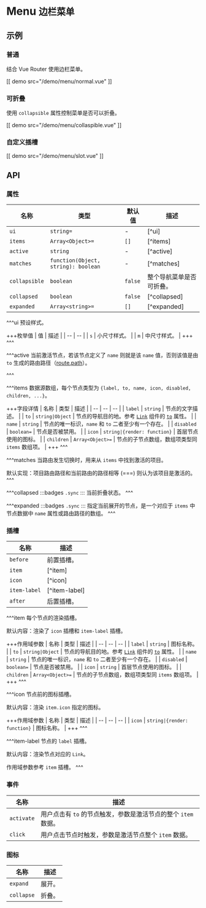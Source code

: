 # Menu <small>边栏菜单</small>

## 示例

### 普通

结合 Vue Router 使用边栏菜单。

[[ demo src="/demo/menu/normal.vue" ]]

### 可折叠

使用 `collapsible` 属性控制菜单是否可以折叠。

[[ demo src="/demo/menu/collaspible.vue" ]]

### 自定义插槽

[[ demo src="/demo/menu/slot.vue" ]]

## API

### 属性

| 名称 | 类型 | 默认值 | 描述 |
| -- | -- | -- | -- |
| `ui` | `string=` | - | [^ui] |
| `items` | `Array<Object>=` | `[]` | [^items] |
| `active` | `string` | - | [^active] |
| `matches` | `function(Object, string): boolean` | - | [^matches] |
| `collapsible` | `boolean` | `false` | 整个导航菜单是否可折叠。 |
| `collapsed` | `boolean` | `false` | [^collapsed] |
| `expanded` | `Array<string>=` | `[]` | [^expanded] |


^^^ui
预设样式。

+++枚举值
| 值 | 描述 |
| -- | -- |
| `s` | 小尺寸样式。 |
| `m` | 中尺寸样式。 |
+++
^^^

^^^active
当前激活节点，若该节点定义了 `name` 则就是该 `name` 值，否则该值是由 `to` 生成的路由路径（[route.path](https://router.vuejs.org/api/#route-object-properties)）。

^^^

^^^items
数据源数组，每个节点类型为 `{label, to, name, icon, disabled, children, ...}`。

+++字段详情
| 名称 | 类型 | 描述 |
| -- | -- | -- |
| `label` | `string` | 节点的文字描述。 |
| `to` | `string|Object` | 节点的导航目的地。参考 [`Link`](./link) 组件的 [`to`](./link#props) 属性。 |
| `name` | `string` | 节点的唯一标识，`name` 和 `to` 二者至少有一个存在。 |
| `disabled` | `boolean=` | 节点是否被禁用。 |
| `icon` | `string|{render: function}` | 首层节点使用的图标。 |
| `children` | `Array<Object>=` | 节点的子节点数组，数组项类型同 `items` 数组项。 |
+++
^^^

^^^matches
当路由发生切换时，用来从 `items` 中找到激活的项目。

默认实现：项目路由路径和当前路由的路径相等 (===) 则认为该项目是激活的。
^^^

^^^collapsed
:::badges
`.sync`
:::
当前折叠状态。
^^^

^^^expanded
:::badges
`.sync`
:::
指定当前展开的节点，是一个对应于 `items` 中节点数据中 `name` 属性或路由路径的数组。
^^^


### 插槽

| 名称 | 描述 |
| -- | -- |
| `before` | 前置插槽。 |
| `item` | [^item] |
| `icon` | [^icon] |
| `item-label` | [^item-label] |
| `after` | 后置插槽。 |


^^^item
每个节点的渲染插槽。

默认内容：渲染了 `icon` 插槽和 `item-label` 插槽。

+++作用域参数
| 名称 | 类型 | 描述 |
| -- | -- | -- |
| `label` | `string` | 图标名称。 |
| `to` | `string|Object` | 节点的导航目的地。参考 [`Link`](./link) 组件的 [`to`](./link#props) 属性。 |
| `name` | `string` | 节点的唯一标识，`name` 和 `to` 二者至少有一个存在。 |
| `disabled` | `boolean=` | 节点是否被禁用。 |
| `icon` | `string` | 首层节点使用的图标。 |
| `children` | `Array<Object>=` | 节点的子节点数组，数组项类型同 `items` 数组项。 |
+++
^^^

^^^icon
节点前的图标插槽。

默认内容：渲染 `item.icon` 指定的图标。

+++作用域参数
| 名称 | 类型 | 描述 |
| -- | -- | -- |
| `icon` | `string|{render: function}` | 图标名称。 |
+++
^^^

^^^item-label
节点的 `label` 插槽。

默认内容：渲染节点对应的 `Link`。

作用域参数参考 `item` 插槽。
^^^

### 事件

| 名称 | 描述 |
| -- | -- |
| `activate` | 用户点击有 `to` 的节点触发，参数是激活节点的整个 `item` 数据。 |
| `click` | 用户点击节点时触发，参数是激活节点整个 `item` 数据。 |

### 图标
| 名称 | 描述 |
| -- | -- |
| `expand` | 展开。 |
| `collapse` | 折叠。 |
